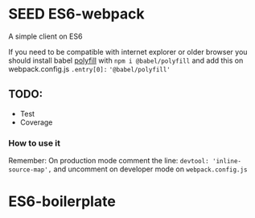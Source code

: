 # SEED ES6-webpack

A simple client on ES6

If you need to be compatible with internet explorer or older browser you should install babel [polyfill](https://babeljs.io/docs/en/babel-polyfill) with `npm i @babel/polyfill` and add this on webpack.config.js `.entry[0]:` `'@babel/polyfill'`

## TODO:

* Test
* Coverage

### How to use it

Remember: On production mode comment the line: `devtool: 'inline-source-map',` and uncomment on developer mode on `webpack.config.js`
# ES6-boilerplate
